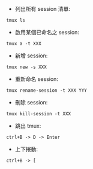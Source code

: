 - 列出所有 session 清單:

```tmux ls```

- 啟用某個已命名之 session:

```tmux a -t XXX```

- 新增 session:

```tmux new -s XXX```

- 重新命名 session:

```tmux rename-session -t XXX YYY```

- 刪除 session:

```tmux kill-session -t XXX```

- 跳出 tmux:

```ctrl+B -> D -> Enter```

- 上下捲動:

```ctrl+B -> [ ```
